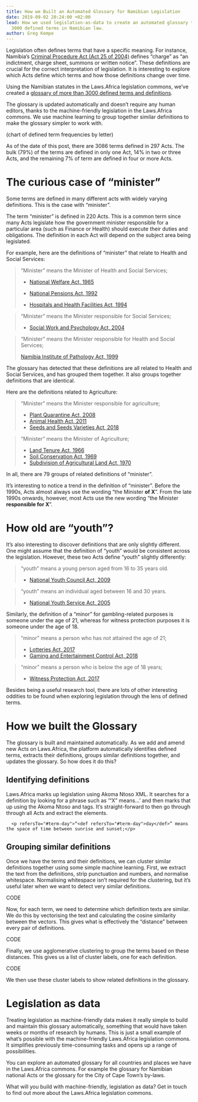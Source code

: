 ```yaml
---
title: How we Built an Automated Glossary for Namibian Legislation
date: 2019-09-02 20:24:00 +02:00
lead: How we used legislation-as-data to create an automated glossary to explore over
  3000 defined terms in Namibian law.
author: Greg Kempe
---
```


Legislation often defines terms that have a specific meaning. For instance, Namibia’s [Criminal Procedure Act (Act 25 of 2004)](https://edit.laws.africa/documents/2509/) defines “charge” as “an indictment, charge sheet, summons or written notice”. These definitions are crucial for the correct interpretation of legislation. It is interesting to explore which Acts define which terms and how those definitions change over time.

Using the Namibian statutes in the Laws.Africa legislation commons, we’ve created a [glossary of more than 3000 defined terms and definitions](https://edit.laws.africa/places/na/labs/glossary).

The glossary is updated automatically and doesn’t require any human editors, thanks to the machine-friendly legislation in the Laws.Africa commons. We use machine learning to group together similar definitions to make the glossary simpler to work with.

\(chart of defined term frequencies by letter)

As of the date of this post, there are 3086 terms defined in 297 Acts. The bulk (79%) of the terms are defined in only one Act, 14% in two or three Acts, and the remaining 7% of term are defined in four or more Acts.

# The curious case of “minister”

Some terms are defined in many different acts with widely varying definitions. This is the case with “minister”.

The term “minister” is defined in 220 Acts. This is a common term since many Acts legislate how the government minister responsible for a particular area (such as Finance or Health) should execute their duties and obligations. The definition in each Act will depend on the subject area being legislated.

For example, here are the definitions of “minister” that relate to Health and Social Services:

> “Minister” means the Minister of Health and Social Services;
>
> * [National Welfare Act, 1965](https://edit.laws.africa/documents/2486/)
>
> * [National Pensions Act, 1992](https://edit.laws.africa/documents/2421/)
>
> * [Hospitals and Health Facilities Act, 1994](https://edit.laws.africa/documents/2360/)

> “Minister” means the Minister responsible for Social Services;
>
> * [Social Work and Psychology Act, 2004](https://edit.laws.africa/documents/2615/)

> “Minister” means the Minister responsible for Health and Social Services;
>
> [Namibia Institute of Pathology Act, 1999](https://edit.laws.africa/documents/2357/)

The glossary has detected that these definitions are all related to Health and Social Services, and has grouped them together. It also groups together definitions that are identical.

Here are the definitions related to Agriculture:

> “Minister” means the Minister responsible for agriculture;
>
> * [Plant Quarantine Act, 2008](https://edit.laws.africa/documents/2141/)
> * [Animal Health Act, 2011](https://edit.laws.africa/documents/2430/)
> * [Seeds and Seeds Varieties Act, 2018](https://edit.laws.africa/documents/2618/)

> “Minister” means the Minister of Agriculture;
>
> * [Land Tenure Act, 1966](https://edit.laws.africa/documents/2419/)
> * [Soil Conservation Act, 1969](https://edit.laws.africa/documents/2138/)
> * [Subdivision of Agricultural Land Act, 1970](https://edit.laws.africa/documents/2394/)

In all, there are 79 groups of related definitions of “minister”.

It’s interesting to notice a trend in the definition of “minister”. Before the 1990s, Acts almost always use the wording “the Minister **of X**”. From the late 1990s onwards, however, most Acts use the new wording “the Minister **responsible for X**”.

# How old are “youth”?

It’s also interesting to discover definitions that are only slightly different. One might assume that the definition of “youth” would be consistent across the legislation. However, these two Acts define “youth” slightly differently:

> “youth” means a young person aged from 16 to 35 years old.
>
> * [National Youth Council Act, 2009](https://edit.laws.africa/documents/2531/)

> “youth” means an individual aged between 16 and 30 years.
>
> * [National Youth Service Act, 2005](https://edit.laws.africa/documents/2533/)

Similarly, the definition of a “minor” for gambling-related purposes is someone under the age of 21, whereas for witness protection purposes it is someone under the age of 18.

> “minor” means a person who has not attained the age of 21;
>
> * [Lotteries Act, 2017](https://edit.laws.africa/documents/2603/)
> * [Gaming and Entertainment Control Act, 2018](https://edit.laws.africa/documents/2633/)

> “minor” means a person who is below the age of 18 years;
>
> * [Witness Protection Act, 2017](https://edit.laws.africa/documents/2323/)

Besides being a useful research tool, there are lots of other interesting oddities to be found when exploring legislation through the lens of defined terms.

# How we built the Glossary

The glossary is built and maintained automatically. As we add and amend new Acts on Laws.Africa, the platform automatically identifies defined terms, extracts their definitions, groups similar definitions together, and updates the glossary. So how does it do this?

## Identifying definitions

Laws.Africa marks up legislation using Akoma Ntoso XML. It searches for a definition by looking for a phrase such as ‘“X” means…’ and then marks that up using the Akoma Ntoso <def> and <term> tags. It’s straight-forward to then go through through all Acts and extract the <def> elements.

      <p refersTo="#term-day">“<def refersTo="#term-day">day</def>” means the space of time between sunrise and sunset;</p>

## Grouping similar definitions

Once we have the terms and their definitions, we can cluster similar definitions together using some simple machine learning. First, we extract the text from the definitions, strip punctuation and numbers, and normalise whitespace. Normalising whitespace isn’t required for the clustering, but it’s useful later when we want to detect very similar definitions.

CODE

Now, for each term, we need to determine which definition texts are similar. We do this by vectorising the text and calculating the cosine similarity between the vectors. This gives what is effectively the “distance” between every pair of definitions.

CODE

Finally, we use agglomerative clustering to group the terms based on these distances. This gives us a list of cluster labels, one for each definition.

CODE

We then use these cluster labels to show related definitions in the glossary.

# Legislation as data

Treating legislation as machine-friendly data makes it really simple to build and maintain this glossary automatically, something that would have taken weeks or months of research by humans. This is just a small example of what’s possible with the machine-friendly Laws.Africa legislation commons. It simplifies previously time-consuming tasks and opens up a range of possibilities.

You can explore an automated glossary for all countries and places we have in the Laws.Africa commons. For example the glossary for Namibian national Acts or the glossary for the City of Cape Town’s by-laws.

What will you build with machine-friendly, legislation as data? Get in touch to find out more about the Laws.Africa legislation commons.